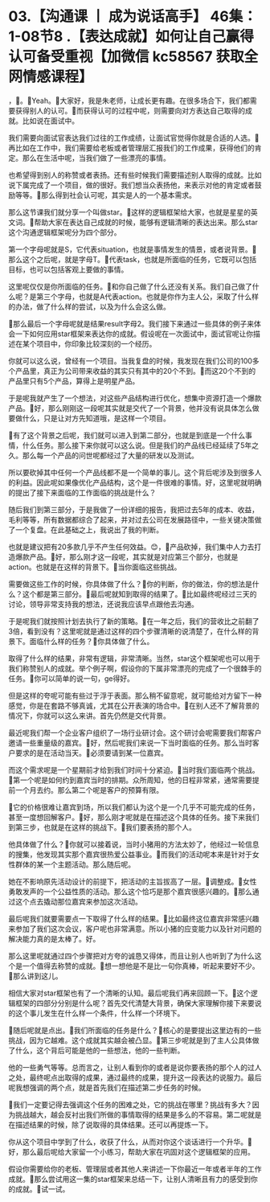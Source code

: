 # 03.【沟通课 丨 成为说话高手】 46集：1-08节8 .【表达成就】如何让自己赢得认可备受重视【加微信 kc58567 获取全网情感课程】

，🎼。🎼Yeah。🎼大家好，我是朱老师，让成长更有趣。在很多场合下，我们都需要获得别人的认可。🎼而获得认可的过程中呢，则需要向对方表达自己取得的成就。比如说在面试中。

我们需要向面试官表达我们过往的工作成绩，让面试官觉得你就是合适的人选。🎼再比如在工作中，我们需要给老板或者管理层汇报我们的工作成果，获得他们的肯定。那么在生活中呢，当我们做了一些漂亮的事情。

也希望得到别人的称赞或者表扬。还有些时候我们需要描述别人取得的成就。比如说下属完成了一个项目，做的很好。我们想当众表扬他，来表示对他的肯定或者鼓励等等。🎼那么得到社会认可呢，其实是人的一个基本需求。

那么这节课我们就分享一个叫做star。🎼这样的逻辑框架给大家，也就是星星的英文词。🎼帮助大家在表达自己成就的时候，能够有逻辑清晰的表达出来。那么star这个沟通逻辑框架呢分为四个部分。

第一个字母呢就是S，它代表situation，也就是事情发生的情景，或者说背景。🎼那么这个之后呢，就是字母T。🎼代表task，也就是所面临的任务，它既可以包括目标，也可以包括客观上要做的事情。

这里呢仅仅是你所面临的任务。🎼和你自己做了什么还没有关系。我们自己做了什么呢？是第三个字母，也就是A代表action。也就是你作为主人公，采取了什么样的办法，做了什么样的尝试，以及为什么会这么做。

🎼那么最后一个字母呢就是结果result字母2。我们接下来通过一些具体的例子来体会一下如何应用star框架来表达你的成就。假设呢在一次面试中，面试官呢让你描述在某个项目中，你印象比较深刻的一个经历。

你就可以这么说，曾经有一个项目。当我复盘的时候，我发现在我们公司的100多个产品里，真正为公司带来收益的其实只有其中的20个不到。🎼而这20个不到的产品里只有5个产品，算得上是明星产品。

于是呢我就产生了一个想法，对这些产品结构进行优化，想集中资源打造一个爆款产品。🎼好，那么刚刚这一段呢其实就是交代了一个背景，他并没有说具体怎么做要做什么，只是让对方先知道哦，是这样一个项目。

🎼有了这个背景之后呢，我们就可以进入到第二部分，也就是到底是一个什么事情，什么任务。那么接下来你就可以这么说。但是我们的产品线已经延续了5年之久。那么每一个产品的问世呢都经过了大量的研发以及测试。

所以要砍掉其中任何一个产品线都不是一个简单的事儿。这个背后呢涉及到很多人的利益。因此呢如果像优化产品结构，这个是一件很难的事情。好，这里呢就明确的提出了接下来面临的工作面临的挑战是什么？

随后我们到第三部分，于是我做了一份详细的报告，我把过去5年的成本、收益，毛利等等，所有数据都综合了起来，并对过去公司在发展路径中，一些关键决策做了一个复盘。在此基础之上，我说出了我的判断。

也就是建议把有20多款几乎不产生任何效益。😊，🎼产品砍掉，我们集中人力去打造爆款产品。🎼好，那么刚才这一段呢，其实就是对应第三个部分，也就是action。也就是在这样的背景下。🎼当你面临这些挑战。

需要做这些工作的时候，你具体做了什么？🎼你的判断，你的做法，你的想法是什么？这个都是第三部分。🎼最后呢就知到取得的结果了。🎼比如最终呢经过三天的讨论，领导非常支持我的想法，还说我应该早点跟他去沟通。

于是呢我们就按照计划去执行了新的策略。🎼在一年之后，我们的营收比之前翻了3倍，看到没有？这里呢就是通过这样的四个步骤清晰的说清楚了，在什么样的背景下。面临什么样的任务？🎼你具体做了什么。

取得了什么样的结果，非常有逻辑，非常清晰。当然，star这个框架呢也可以用于我们称赞别人的成就。举个例子啊，假设你的下属非常漂亮的完成了一个很棘手的任务。🎼你可以简单的说一句，ge得好。

但是这样的夸呢可能有些过于浮于表面。那么稍不留意呢，就可能给对方留下一种感觉，你是在套路不够真诚，尤其在公开表演的场合中。🎼在别人还不了解背景的情况下，你就可以这么来讲。首先仍然是交代背景。

最近呢我们帮一个企业客户组织了一场行业研讨会。这个研讨会呢需要我们帮客户邀请一些重量级的嘉宾。🎼好，然后呢我们来说一下当时面临的任务。那么当时客户要求的是在活动当天。🎼必须要请到某一位嘉宾。

而这个需求呢是一个星期前才给到我们时间十分紧迫。🎼当时我们面临两个挑战。🎼第一个呢是如何约到嘉宾当时的排期。众所周知，他的日程非常紧，通常需要提前一个月去约。那么第二个呢是客户的预算有限。

🎼它的价格很难让嘉宾到场，所以我们都认为这个是一个几乎不可能完成的任务，甚至一度想回解客户。🎼好，那么刚才呢就是在描述这个具体的任务。接下来我们到第三步，也就是在这样的挑战下。🎼我们要表扬的那个人。

他具体做了什么？🎼你就可以接着说，当时小猪用的方法太妙了，他经过一轮信息的搜集，他发现其实那个嘉宾很热爱公益事业。🎼而我们的活动呢本来是针对于女性群体的某一个主题活动。那么随后呢。

她在不影响原先活动设计的前提下，把活动的主旨拔高了一层。🎼调整成。🎼女性勇敢发声的一个公益性质的活动。那么这个恰巧是那个嘉宾很感兴趣的。🎼那么通过这个点去撬动那位嘉宾来参加这次活动。

最后呢我们就要需要点一下取得了什么样的结果。🎼比如最终这位嘉宾非常感兴趣来参加了我们这次会议，客户呢也非常满意。所以小猪的应变能力以及针对问题的解决能力真的是太棒了。好。

那么这里呢就通过四个步骤把对方夸的诚恳又得体，而且让别人也听到了为什么这个是一个值得去称赞的成就。🎼想一想他是不是比一句你真棒，听起来要好不少。🎼那么讲到这儿。

相信大家对star框架也有了一个清晰的认知。最后呢我们再来回顾一下。🎼这个逻辑框架的四部分分别是什么呢？首先交代清楚大背景，确保大家理解你接下来要说的这个事儿发生在什么样一个条件，什么样一个环境下。

🎼随后呢就是点出。🎼我们所面临的任务是什么？🎼核心的是要提出这里边有的一些挑战，因为它越难。这个成就其实越会被凸显。🎼第三步呢就是到了主人公具体做了什么，这个背后可能是他的一些想法，他的一些判断。

他的一些勇气等等。总而言之，让别人看到你的或者是说你要表扬的那个人的过人之处，最终呢点出取得的成果，通过最终的成果，提升这一段表达的说服力。最后呢我想强调的两个点，就是首先我们在描述第二步任务的时候。

🎼我们一定要记得去强调这个任务的困难之处，它的挑战在哪里？挑战有多大？因为挑战越大，越会反衬出我们所做的事情取得的结果是多么的不容易。第二呢就是在描述结果的时候，除了说取得的具体结果。还可以再提炼一下。

你从这个项目中学到了什么，收获了什么，从而对你这个谈话进行一个升华。🎼好，那么最后呢给大家留一个小练习，帮助大家在巩固对这个逻辑框架的应用。

假设你需要给你的老板、管理层或者其他人来讲述一下你最近一年或者半年的工作成就。🎼那么尝试用这一集的star框架来总结一下，让别人清晰且有力的感受到你的成就。🎼试一试。

